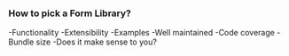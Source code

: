 ### How to pick a Form Library?

-Functionality
-Extensibility
-Examples
-Well maintained
-Code coverage
-Bundle size
-Does it make sense to you?